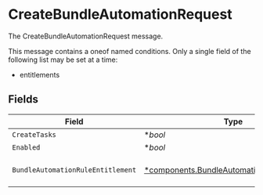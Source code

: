 # CreateBundleAutomationRequest

The CreateBundleAutomationRequest message.

This message contains a oneof named conditions. Only a single field of the following list may be set at a time:
  - entitlements



## Fields

| Field                                                                                                     | Type                                                                                                      | Required                                                                                                  | Description                                                                                               |
| --------------------------------------------------------------------------------------------------------- | --------------------------------------------------------------------------------------------------------- | --------------------------------------------------------------------------------------------------------- | --------------------------------------------------------------------------------------------------------- |
| `CreateTasks`                                                                                             | **bool*                                                                                                   | :heavy_minus_sign:                                                                                        | The createTasks field.                                                                                    |
| `Enabled`                                                                                                 | **bool*                                                                                                   | :heavy_minus_sign:                                                                                        | The enabled field.                                                                                        |
| `BundleAutomationRuleEntitlement`                                                                         | [*components.BundleAutomationRuleEntitlement](../../models/components/bundleautomationruleentitlement.md) | :heavy_minus_sign:                                                                                        | The BundleAutomationRuleEntitlement message.                                                              |